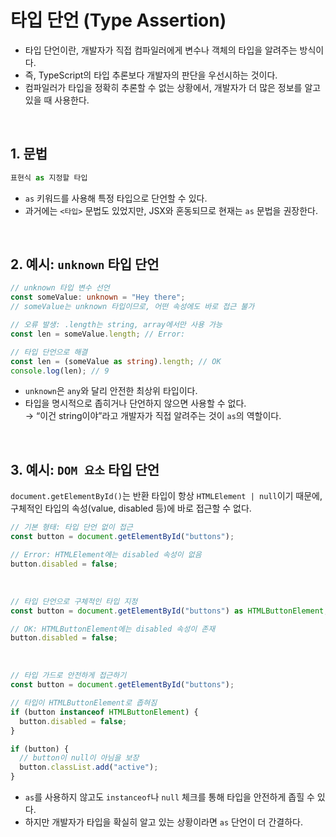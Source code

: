 # 타입 단언 (Type Assertion)

- 타입 단언이란, 개발자가 직접 컴파일러에게 변수나 객체의 타입을 알려주는 방식이다.
- 즉, TypeScript의 타입 추론보다 개발자의 판단을 우선시하는 것이다.
- 컴파일러가 타입을 정확히 추론할 수 없는 상황에서, 개발자가 더 많은 정보를 알고 있을 때 사용한다.

<br>

## 1. 문법

```ts
표현식 as 지정할 타입
```

- `as` 키워드를 사용해 특정 타입으로 단언할 수 있다.
- 과거에는 `<타입>` 문법도 있었지만, JSX와 혼동되므로 현재는 `as` 문법을 권장한다.

<br>

## 2. 예시: `unknown` 타입 단언

```ts
// unknown 타입 변수 선언
const someValue: unknown = "Hey there";
// someValue는 unknown 타입이므로, 어떤 속성에도 바로 접근 불가

// 오류 발생: .length는 string, array에서만 사용 가능
const len = someValue.length; // Error:

// 타입 단언으로 해결
const len = (someValue as string).length; // OK
console.log(len); // 9
```

- `unknown`은 `any`와 달리 안전한 최상위 타입이다.
- 타입을 명시적으로 좁히거나 단언하지 않으면 사용할 수 없다.  
  → “이건 string이야”라고 개발자가 직접 알려주는 것이 `as`의 역할이다.

<br>

## 3. 예시: `DOM 요소` 타입 단언

`document.getElementById()`는 반환 타입이 항상 `HTMLElement | null`이기 때문에,  
 구체적인 타입의 속성(value, disabled 등)에 바로 접근할 수 없다.

```ts
// 기본 형태: 타입 단언 없이 접근
const button = document.getElementById("buttons");

// Error: HTMLElement에는 disabled 속성이 없음
button.disabled = false;
```

<br>

```ts
// 타입 단언으로 구체적인 타입 지정
const button = document.getElementById("buttons") as HTMLButtonElement;

// OK: HTMLButtonElement에는 disabled 속성이 존재
button.disabled = false;
```

<br>

```ts
// 타입 가드로 안전하게 접근하기
const button = document.getElementById("buttons");

// 타입이 HTMLButtonElement로 좁혀짐
if (button instanceof HTMLButtonElement) {
  button.disabled = false;
}

if (button) {
  // button이 null이 아님을 보장
  button.classList.add("active");
}
```

- `as`를 사용하지 않고도 `instanceof`나 `null` 체크를 통해 타입을 안전하게 좁힐 수 있다.
- 하지만 개발자가 타입을 확실히 알고 있는 상황이라면 `as` 단언이 더 간결하다.
